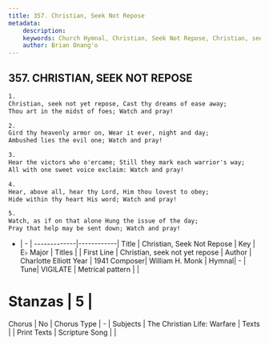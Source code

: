 ```yaml
---
title: 357. Christian, Seek Not Repose
metadata:
    description: 
    keywords: Church Hymnal, Christian, Seek Not Repose, Christian, seek not yet repose, 
    author: Brian Onang'o
---
```



## 357. CHRISTIAN, SEEK NOT REPOSE

```txt
1.
Christian, seek not yet repose, Cast thy dreams of ease away;
Thou art in the midst of foes; Watch and pray!

2.
Gird thy heavenly armor on, Wear it ever, night and day;
Ambushed lies the evil one; Watch and pray!

3.
Hear the victors who o'ercame; Still they mark each warrior's way;
All with one sweet voice exclaim: Watch and pray!

4.
Hear, above all, hear thy Lord, Him thou lovest to obey;
Hide within thy heart His word; Watch and pray!

5.
Watch, as if on that alone Hung the issue of the day;
Pray that help may be sent down; Watch and pray!
```

- |   -  |
-------------|------------|
Title | Christian, Seek Not Repose |
Key | E♭ Major |
Titles |  |
First Line | Christian, seek not yet repose |
Author | Charlotte Elliott
Year | 1941
Composer| William H. Monk |
Hymnal|  - |
Tune| VIGILATE |
Metrical pattern | |
# Stanzas | 5 |
Chorus | No |
Chorus Type | - |
Subjects | The Christian Life: Warfare |
Texts |  |
Print Texts | 
Scripture Song |  |
  

